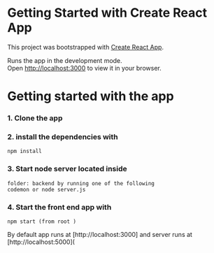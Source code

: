 # Getting Started with Create React App

This project was bootstrapped with [Create React App](https://github.com/facebook/create-react-app).

Runs the app in the development mode.\
Open [http://localhost:3000](http://localhost:3000) to view it in your browser.


# Getting started with the app

### 1. Clone the app
### 2. install the dependencies with 
    npm install 
    
### 3. Start node server located inside
    folder: backend by running one of the following 
    codemon or node server.js
    
### 4. Start the front end app with
    npm start (from root )

By default app runs at [http://localhost:3000] and server runs at [http://localhost:5000](

